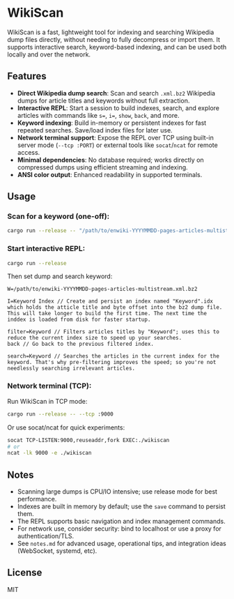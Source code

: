 # WikiScan

WikiScan is a fast, lightweight tool for indexing and searching Wikipedia dump files directly, without needing to fully decompress or import them. It supports interactive search, keyword-based indexing, and can be used both locally and over the network.

## Features

- **Direct Wikipedia dump search**: Scan and search `.xml.bz2` Wikipedia dumps for article titles and keywords without full extraction.
- **Interactive REPL**: Start a session to build indexes, search, and explore articles with commands like `s=`, `i=`, `show`, `back`, and more.
- **Keyword indexing**: Build in-memory or persistent indexes for fast repeated searches. Save/load index files for later use.
- **Network terminal support**: Expose the REPL over TCP using built-in server mode (`--tcp :PORT`) or external tools like `socat`/`ncat` for remote access.
- **Minimal dependencies**: No database required; works directly on compressed dumps using efficient streaming and indexing.
- **ANSI color output**: Enhanced readability in supported terminals.

## Usage

### Scan for a keyword (one-off):
```sh
cargo run --release -- "/path/to/enwiki-YYYYMMDD-pages-articles-multistream.xml.bz2" "Keyword"
```

### Start interactive REPL:
```sh
cargo run --release
```
Then set dump and search keyword:
```
W=/path/to/enwiki-YYYYMMDD-pages-articles-multistream.xml.bz2

I=Keyword Index // Create and persist an index named "Keyword".idx which holds the atticle title and byte offset into the bz2 dump file. This will take longer to build the first time. The next time the inddex is loaded from disk for faster startup.

filter=Keyword // Filters articles titles by "Keyword"; uses this to reduce the current index size to speed up your searches.
back // Go back to the previous filtered index.

search=Keyword // Searches the articles in the current index for the keyword. That's why pre-filtering improves the speed; so you're not needlessly searching irrelevant articles.
```

### Network terminal (TCP):
Run WikiScan in TCP mode:
```sh
cargo run --release -- --tcp :9000
```
Or use socat/ncat for quick experiments:
```sh
socat TCP-LISTEN:9000,reuseaddr,fork EXEC:./wikiscan
# or
ncat -lk 9000 -e ./wikiscan
```

## Notes

- Scanning large dumps is CPU/IO intensive; use release mode for best performance.
- Indexes are built in memory by default; use the `save` command to persist them.
- The REPL supports basic navigation and index management commands.
- For network use, consider security: bind to localhost or use a proxy for authentication/TLS.
- See `notes.md` for advanced usage, operational tips, and integration ideas (WebSocket, systemd, etc).

## License

MIT

